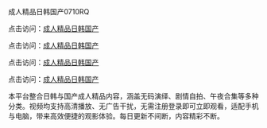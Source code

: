 成人精品日韩国产0710RQ

点击访问：<a href="https://heiliaowzu4ur.pages.dev">成人精品日韩国产</a> 

点击访问：<a href="https://heiliaowzu4ur.pages.dev">成人精品日韩国产</a> 

点击访问：<a href="https://heiliaowzu4ur.pages.dev">成人精品日韩国产</a> 

点击访问：<a href="https://heiliaowzu4ur.pages.dev">成人精品日韩国产</a>

本平台整合日韩与国产成人精品内容，涵盖无码演绎、剧情自拍、午夜合集等多种分类。视频均支持高清播放、无广告干扰，无需注册登录即可立即观看，适配手机与电脑，带来高效便捷的观影体验。每日更新不间断，内容精彩不断。

<span style="display:none;">[Canonical link](https://github.com/Y20250710U/So10)</span>
